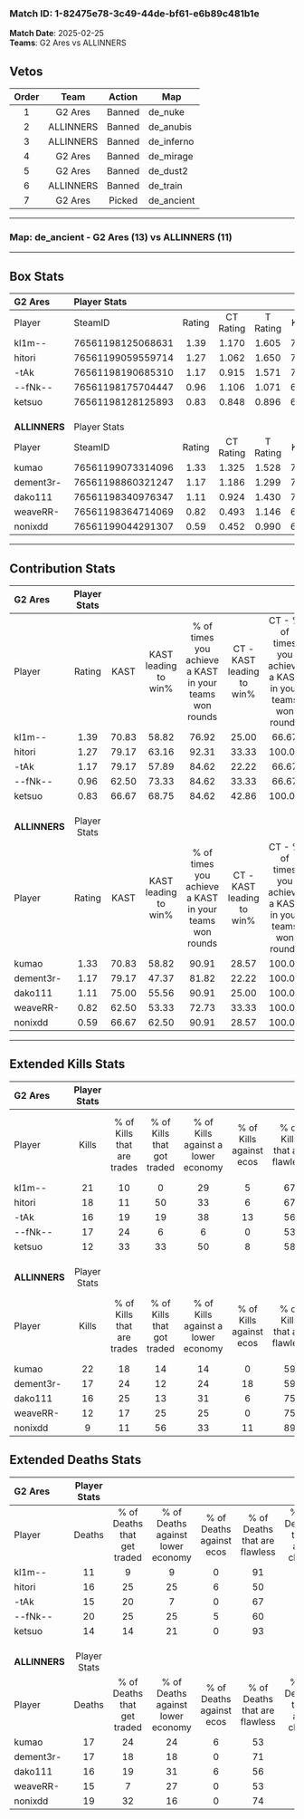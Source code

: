 ### Match ID: 1-82475e78-3c49-44de-bf61-e6b89c481b1e  
**Match Date**: 2025-02-25  
**Teams**: G2 Ares vs ALLINNERS  

## Vetos  

| Order | Team | Action | Map |
| :---: | :--: | :----: | --- |
| 1 | G2 Ares | Banned | de_nuke |
| 2 | ALLINNERS | Banned | de_anubis |
| 3 | ALLINNERS | Banned | de_inferno |
| 4 | G2 Ares | Banned | de_mirage |
| 5 | G2 Ares | Banned | de_dust2 |
| 6 | ALLINNERS | Banned | de_train |
| 7 | G2 Ares | Picked | de_ancient |

---  

### **Map**: de_ancient - G2 Ares (13) vs ALLINNERS (11)  
---  

## Box Stats  

| **G2 Ares**   | Player Stats      |        |           |          |       |       |       |         |        |      |     |
| :- | :- | :-: | :-: | :-: | :-: | :-: | :-: | :-: | :-: | :-: | :-: |
| Player        | SteamID           | Rating | CT Rating | T Rating | KAST  |  ADR  | Kills | Assists | Deaths | K/D  | HS% |
| kl1m--        | 76561198125068631 |  1.39  |   1.170   |  1.605   | 70.83 | 90.8  |  21   |    1    |   11   | 1.91 | 28  |
| hitori        | 76561199059559714 |  1.27  |   1.062   |  1.650   | 79.17 | 96.5  |  18   |    6    |   16   | 1.13 | 55  |
| -tAk          | 76561198190685310 |  1.17  |   0.915   |  1.571   | 79.17 | 81.8  |  16   |    7    |   15   | 1.07 | 68  |
| --fNk--       | 76561198175704447 |  0.96  |   1.106   |  1.071   | 62.50 | 79.2  |  17   |    6    |   20   | 0.85 | 52  |
| ketsuo        | 76561198128125893 |  0.83  |   0.848   |  0.896   | 66.67 | 45.6  |  12   |    3    |   14   | 0.86 | 41  |
|               |                   |        |           |          |       |       |       |         |        |      |     |
|               |                   |        |           |          |       |       |       |         |        |      |     |
|               |                   |        |           |          |       |       |       |         |        |      |     |
| **ALLINNERS** | Player Stats      |        |           |          |       |       |       |         |        |      |     |
| Player        | SteamID           | Rating | CT Rating | T Rating | KAST  |  ADR  | Kills | Assists | Deaths | K/D  | HS% |
| kumao         | 76561199073314096 |  1.33  |   1.325   |  1.528   | 70.83 | 104.1 |  22   |    2    |   17   | 1.29 | 45  |
| dement3r-     | 76561198860321247 |  1.17  |   1.186   |  1.299   | 79.17 | 87.5  |  17   |    5    |   17   | 1.00 | 47  |
| dako111       | 76561198340976347 |  1.11  |   0.924   |  1.430   | 75.00 | 80.6  |  16   |    5    |   16   | 1.00 | 50  |
| weaveRR-      | 76561198364714069 |  0.82  |   0.493   |  1.146   | 62.50 | 58.7  |  12   |    3    |   15   | 0.80 | 58  |
| nonixdd       | 76561199044291307 |  0.59  |   0.452   |  0.990   | 66.67 | 40.1  |   9   |    2    |   19   | 0.47 | 55  |
---  

## Contribution Stats  

| **G2 Ares**   | Player Stats |       |                      |                                                        |                           |                                                             |                          |                                                            |
| :- | :-: | :-: | :-: | :-: | :-: | :-: | :-: | :-: |
| Player        |    Rating    | KAST  | KAST leading to win% | % of times you achieve a KAST in your teams won rounds | CT - KAST leading to win% | CT - % of times you achieve a KAST in your teams won rounds | T - KAST leading to win% | T - % of times you achieve a KAST in your teams won rounds |
| kl1m--        |     1.39     | 70.83 |        58.82         |                         76.92                          |           25.00           |                            66.67                            |          88.89           |                           80.00                            |
| hitori        |     1.27     | 79.17 |        63.16         |                         92.31                          |           33.33           |                           100.00                            |          90.00           |                           90.00                            |
| -tAk          |     1.17     | 79.17 |        57.89         |                         84.62                          |           22.22           |                            66.67                            |          90.00           |                           90.00                            |
| --fNk--       |     0.96     | 62.50 |        73.33         |                         84.62                          |           33.33           |                            66.67                            |          100.00          |                           90.00                            |
| ketsuo        |     0.83     | 66.67 |        68.75         |                         84.62                          |           42.86           |                           100.00                            |          88.89           |                           80.00                            |
|               |              |       |                      |                                                        |                           |                                                             |                          |                                                            |
|               |              |       |                      |                                                        |                           |                                                             |                          |                                                            |
|               |              |       |                      |                                                        |                           |                                                             |                          |                                                            |
| **ALLINNERS** | Player Stats |       |                      |                                                        |                           |                                                             |                          |                                                            |
| Player        |    Rating    | KAST  | KAST leading to win% | % of times you achieve a KAST in your teams won rounds | CT - KAST leading to win% | CT - % of times you achieve a KAST in your teams won rounds | T - KAST leading to win% | T - % of times you achieve a KAST in your teams won rounds |
| kumao         |     1.33     | 70.83 |        58.82         |                         90.91                          |           28.57           |                           100.00                            |          80.00           |                           88.89                            |
| dement3r-     |     1.17     | 79.17 |        47.37         |                         81.82                          |           22.22           |                           100.00                            |          70.00           |                           77.78                            |
| dako111       |     1.11     | 75.00 |        55.56         |                         90.91                          |           25.00           |                           100.00                            |          80.00           |                           88.89                            |
| weaveRR-      |     0.82     | 62.50 |        53.33         |                         72.73                          |           33.33           |                           100.00                            |          66.67           |                           66.67                            |
| nonixdd       |     0.59     | 66.67 |        62.50         |                         90.91                          |           28.57           |                           100.00                            |          88.89           |                           88.89                            |
---  

## Extended Kills Stats  

| **G2 Ares**   | Player Stats |                            |                            |                                    |                         |                              |                                 |                                       |                    |           |
| :- | :-: | :-: | :-: | :-: | :-: | :-: | :-: | :-: | :-: | :-: |
| Player        |    Kills     | % of Kills that are trades | % of Kills that got traded | % of Kills against a lower economy | % of Kills against ecos | % of Kills that are flawless | % of Kills that are close duels | % of Kills that are assisted by flash | Pistol Round Kills | AWP Kills |
| kl1m--        |      21      |             10             |             0              |                 29                 |            5            |              67              |               10                |                   0                   |         11         |     0     |
| hitori        |      18      |             11             |             50             |                 33                 |            6            |              67              |                6                |                   6                   |         0          |     1     |
| -tAk          |      16      |             19             |             19             |                 38                 |           13            |              56              |               13                |                   6                   |         0          |     3     |
| --fNk--       |      17      |             24             |             6              |                 6                  |            0            |              53              |                6                |                   0                   |         1          |     4     |
| ketsuo        |      12      |             33             |             33             |                 50                 |            8            |              58              |               17                |                   8                   |         0          |     1     |
|               |              |                            |                            |                                    |                         |                              |                                 |                                       |                    |           |
|               |              |                            |                            |                                    |                         |                              |                                 |                                       |                    |           |
|               |              |                            |                            |                                    |                         |                              |                                 |                                       |                    |           |
| **ALLINNERS** | Player Stats |                            |                            |                                    |                         |                              |                                 |                                       |                    |           |
| Player        |    Kills     | % of Kills that are trades | % of Kills that got traded | % of Kills against a lower economy | % of Kills against ecos | % of Kills that are flawless | % of Kills that are close duels | % of Kills that are assisted by flash | Pistol Round Kills | AWP Kills |
| kumao         |      22      |             18             |             14             |                 14                 |            0            |              59              |                9                |                   9                   |         0          |     2     |
| dement3r-     |      17      |             24             |             12             |                 24                 |           18            |              59              |                6                |                   0                   |         0          |     2     |
| dako111       |      16      |             25             |             13             |                 31                 |            6            |              75              |                6                |                   0                   |         0          |     1     |
| weaveRR-      |      12      |             17             |             25             |                 25                 |            0            |              75              |                0                |                   0                   |         0          |     1     |
| nonixdd       |      9       |             11             |             56             |                 33                 |           11            |              89              |                0                |                  11                   |         0          |     2     |
## Extended Deaths Stats  

| **G2 Ares**   | Player Stats |                             |                                   |                          |                               |                            |                           |               |
| :- | :-: | :-: | :-: | :-: | :-: | :-: | :-: | :-: |
| Player        |    Deaths    | % of Deaths that get traded | % of Deaths against lower economy | % of Deaths against ecos | % of Deaths that are flawless | % of Deaths that are close | % of Deaths while blinded | Deaths to AWP |
| kl1m--        |      11      |              9              |                 9                 |            0             |              91               |             0              |             9             |       0       |
| hitori        |      16      |             25              |                25                 |            6             |              50               |             19             |             6             |       0       |
| -tAk          |      15      |             20              |                 7                 |            0             |              67               |             7              |             7             |       0       |
| --fNk--       |      20      |             25              |                25                 |            5             |              60               |             0              |             0             |       0       |
| ketsuo        |      14      |             14              |                21                 |            0             |              93               |             0              |             0             |       0       |
|               |              |                             |                                   |                          |                               |                            |                           |               |
|               |              |                             |                                   |                          |                               |                            |                           |               |
|               |              |                             |                                   |                          |                               |                            |                           |               |
| **ALLINNERS** | Player Stats |                             |                                   |                          |                               |                            |                           |               |
| Player        |    Deaths    | % of Deaths that get traded | % of Deaths against lower economy | % of Deaths against ecos | % of Deaths that are flawless | % of Deaths that are close | % of Deaths while blinded | Deaths to AWP |
| kumao         |      17      |             24              |                24                 |            6             |              53               |             18             |             0             |       3       |
| dement3r-     |      17      |             18              |                18                 |            0             |              71               |             12             |            12             |       3       |
| dako111       |      16      |             19              |                31                 |            6             |              56               |             6              |             6             |       0       |
| weaveRR-      |      15      |              7              |                27                 |            0             |              53               |             7              |             0             |       3       |
| nonixdd       |      19      |             32              |                16                 |            0             |              74               |             5              |             0             |       3       |

